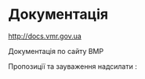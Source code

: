 # Документація

http://docs.vmr.gov.ua

Документація по сайту ВМР


Пропозиції та зауваження надсилати :
